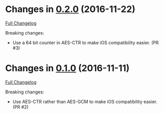 Changes in [0.2.0](https://github.com/matrix-org/browser-encrypt-attachment/releases/tag/v0.2.0) (2016-11-22)
===================================================================================================
[Full Changelog](https://github.com/matrix-org/browser-encrypt-attachment/compare/v0.1.0...v0.2.0)

Breaking changes:

 * Use a 64 bit counter in AES-CTR to make iOS compatibility easier. (PR #3)

Changes in [0.1.0](https://github.com/matrix-org/browser-encrypt-attachment/releases/tag/v0.1.0) (2016-11-11)
===================================================================================================
[Full Changelog](https://github.com/matrix-org/browser-encrypt-attachment/compare/v0.0.0...v0.1.0)

Breaking changes:

 * Use AES-CTR rather than AES-GCM to make iOS compatibility easier. (PR #2)
